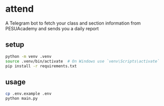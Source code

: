 # attend

A Telegram bot to fetch your class and section information from PESUAcademy and sends you a daily report

## setup

```sh
python -m venv .venv
source .venv/bin/activate  # On Windows use `venv\Scripts\activate`
pip install -r requirements.txt
```

## usage

```sh
cp .env.example .env
python main.py
```
